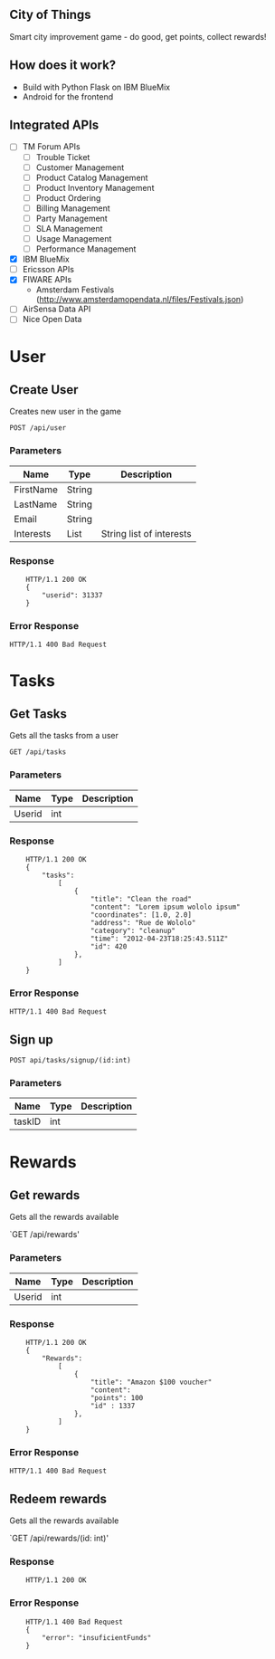 City of Things 
--------------

Smart city improvement game - do good, get points, collect rewards!

How does it work? 
-----------------
* Build with Python Flask on IBM BlueMix
* Android for the frontend

Integrated APIs
---------------
- [ ] TM Forum APIs
    - [ ] Trouble Ticket 
    - [ ] Customer Management 
    - [ ] Product Catalog Management
    - [ ] Product Inventory Management
    - [ ] Product Ordering
    - [ ] Billing Management
    - [ ] Party Management
    - [ ] SLA Management
    - [ ] Usage Management
    - [ ] Performance Management
- [x] IBM BlueMix
- [ ] Ericsson APIs
- [x] FIWARE APIs
    - Amsterdam Festivals (http://www.amsterdamopendata.nl/files/Festivals.json)
- [ ] AirSensa Data API
- [ ] Nice Open Data

# User

## Create User

Creates new user in the game

`POST /api/user`

### Parameters

| Name      | Type   | Description              |
|-----------|--------|--------------------------|
| FirstName | String |                          |
| LastName  | String |                          |
| Email     | String |                          |
| Interests | List   | String list of interests |

### Response

```
    HTTP/1.1 200 OK
    {
        "userid": 31337
    }
```

### Error Response

```
HTTP/1.1 400 Bad Request
```

# Tasks

## Get Tasks

Gets all the tasks from a user

`GET /api/tasks`

### Parameters

| Name   | Type | Description |
|--------|------|-------------|
| Userid | int  |             |

### Response

``` 
    HTTP/1.1 200 OK
    { 
        "tasks":
            [
                {
                    "title": "Clean the road"
                    "content": "Lorem ipsum wololo ipsum"
                    "coordinates": [1.0, 2.0]
                    "address": "Rue de Wololo"
                    "category": "cleanup"
                    "time": "2012-04-23T18:25:43.511Z"
                    "id": 420
                },
            ]
    }
```

### Error Response

```
HTTP/1.1 400 Bad Request
```

## Sign up

`POST api/tasks/signup/(id:int)`

### Parameters

| Name   | Type | Description |
|--------|------|-------------|
| taskID | int  |             |


# Rewards 

## Get rewards 

Gets all the rewards available

`GET /api/rewards'

### Parameters

| Name   | Type | Description |
|--------|------|-------------|
| Userid | int  |             |

### Response

```
    HTTP/1.1 200 OK
    {
        "Rewards": 
            [
                {
                    "title": "Amazon $100 voucher"
                    "content":
                    "points": 100
                    "id" : 1337
                },
            ]
    }
```

### Error Response

```
HTTP/1.1 400 Bad Request
```

## Redeem rewards 

Gets all the rewards available

`GET /api/rewards/(id: int)'


### Response

```
    HTTP/1.1 200 OK
```

### Error Response

```
    HTTP/1.1 400 Bad Request
    {
        "error": "insuficientFunds"
    }
```
